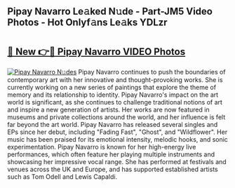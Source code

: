 ## Pipay Navarro Le𝚊ked N𝚞de - Part-JM5 Video Photos - Hot Onlyf𝚊ns Le𝚊ks YDLzr

# <h2><a href="http://ab75700.deff.icu/?id=Pipay+Navarro">🔗 New 👉🔴 Pipay Navarro VIDEO Photos</a></h2>

[![Pipay Navarro N𝚞des](https://i.imgur.com/rIISA9y.gif)](http://ab75700.deff.icu/?id=Pipay+Navarro)
Pipay Navarro continues to push the boundaries of contemporary art with her innovative and thought-provoking works. She is currently working on a new series of paintings that explore the theme of memory and its relationship to identity. Pipay Navarro's impact on the art world is significant, as she continues to challenge traditional notions of art and inspire a new generation of artists. Her works are now featured in museums and private collections around the world, and her influence is felt far beyond the art world. Pipay Navarro has released several singles and EPs since her debut, including "Fading Fast", "Ghost", and "Wildflower". Her music has been praised for its emotional intensity, melodic hooks, and sonic experimentation. Pipay Navarro is known for her high-energy live performances, which often feature her playing multiple instruments and showcasing her impressive vocal range. She has performed at festivals and venues across the UK and Europe, and has supported established artists such as Tom Odell and Lewis Capaldi.
